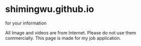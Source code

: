 # shimingwu.github.io
for your information

All Image and videos are from Internet. Please do not use them commercially.
This page is made for my job application.
